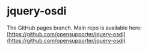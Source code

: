 # jquery-osdi
The GitHub pages branch. Main repo is available here: [https://github.com/opensupporter/jquery-osdi](https://github.com/opensupporter/jquery-osdi)